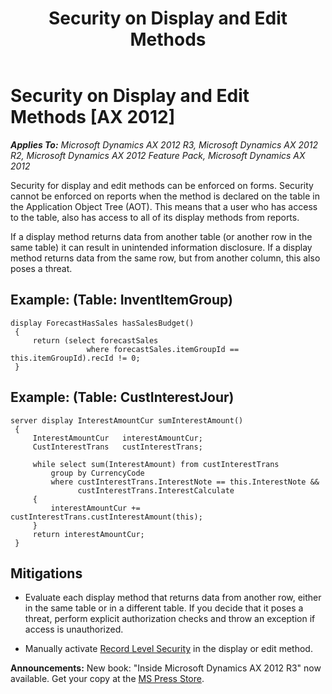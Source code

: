 ﻿---
title: Security on Display and Edit Methods
TOCTitle: Security on Display and Edit Methods
ms:assetid: 88c7afba-29db-43d8-82ed-27e176ca242f
ms:mtpsurl: https://msdn.microsoft.com/en-us/library/Aa658897(v=AX.60)
ms:contentKeyID: 35246255
ms.date: 05/18/2015
mtps_version: v=AX.60
---

# Security on Display and Edit Methods [AX 2012]


_**Applies To:** Microsoft Dynamics AX 2012 R3, Microsoft Dynamics AX 2012 R2, Microsoft Dynamics AX 2012 Feature Pack, Microsoft Dynamics AX 2012_

Security for display and edit methods can be enforced on forms. Security cannot be enforced on reports when the method is declared on the table in the Application Object Tree (AOT). This means that a user who has access to the table, also has access to all of its display methods from reports.

If a display method returns data from another table (or another row in the same table) it can result in unintended information disclosure. If a display method returns data from the same row, but from another column, this also poses a threat.

## Example: (Table: InventItemGroup)

   ```X++
   display ForecastHasSales hasSalesBudget()
    {
        return (select forecastSales
                    where forecastSales.itemGroupId == this.itemGroupId).recId != 0;
    }
   ```

## Example: (Table: CustInterestJour)

   ```X++
   server display InterestAmountCur sumInterestAmount()
    {
        InterestAmountCur   interestAmountCur;
        CustInterestTrans   custInterestTrans;
    
        while select sum(InterestAmount) from custInterestTrans
            group by CurrencyCode
            where custInterestTrans.InterestNote == this.InterestNote &&
                  custInterestTrans.InterestCalculate
        {
            interestAmountCur += custInterestTrans.custInterestAmount(this);
        }
        return interestAmountCur;
    }
   ```

## Mitigations

  - Evaluate each display method that returns data from another row, either in the same table or in a different table. If you decide that it poses a threat, perform explicit authorization checks and throw an exception if access is unauthorized.

  - Manually activate [Record Level Security](record-level-security.md) in the display or edit method.

  
**Announcements:** New book: "Inside Microsoft Dynamics AX 2012 R3" now available. Get your copy at the [MS Press Store](https://www.microsoftpressstore.com/store/inside-microsoft-dynamics-ax-2012-r3-9780735685109).

